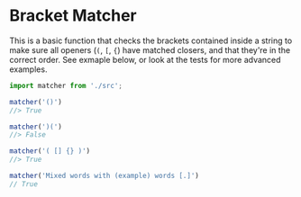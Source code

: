 # Bracket Matcher

This is a basic function that checks the brackets contained inside a string to make sure all openers (`(`, `[`, `{`) have matched closers, and that they're in the correct order. See exmaple below, or look at the tests for more advanced examples.

```javascript
import matcher from './src';

matcher('()')
//> True

matcher(')(')
//> False

matcher('( [] {} )')
//> True

matcher('Mixed words with (example) words [.]')
// True
```
